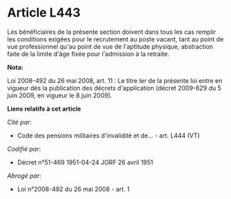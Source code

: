 # Article L443

Les bénéficiaires de la présente section doivent dans tous les cas remplir les conditions exigées pour le recrutement au
poste vacant, tant au point de vue professionnel qu'au point de vue de l'aptitude physique, abstraction faite de la limite
d'âge fixée pour l'admission à la retraite.

**Nota:**

Loi 2008-492 du 26 mai 2008, art. 11 : Le titre Ier de la présente loi entre en vigueur dès la publication des décrets
d'application (décret 2009-629 du 5 juin 2009, en vigueur le 8 juin 2009).

**Liens relatifs à cet article**

_Cité par_:

  - Code des pensions militaires d'invalidité et de... - art. L444 (VT)

_Codifié par_:

  - Décret n°51-469 1951-04-24 JORF 26 avril 1951

_Abrogé par_:

  - Loi n°2008-492 du 26 mai 2008 - art. 1
